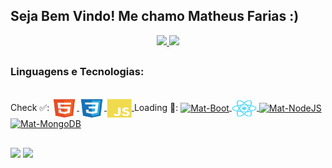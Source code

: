 ## Seja Bem Vindo! Me chamo Matheus Farias :)
<div align="center">
  <a href="https://github.com/MatheusDEV2022">
  <img height="150em" src="https://github-readme-stats.vercel.app/api?username=MatheusDEV2022&show_icons=true&theme=tokyonight&include_all_commits=true&count_private=true"/>
  <img height="150em" src="https://github-readme-stats.vercel.app/api/top-langs/?username=MatheusDEV2022&layout=compact&langs_count=7&theme=tokyonight"/>
  </a>  
</div>

##

<h3>Linguagens e Tecnologias: </h3>
<div style="display: inline_block"><br>
  Check ✅:
  <a href="https://github.com/MatheusDEV2022">
    <img align="center" alt="Mat-HTML" height="30" width="40" src="https://raw.githubusercontent.com/devicons/devicon/master/icons/html5/html5-original.svg">
    <img align="center" alt="Mat-CSS" height="30" width="40" src="https://raw.githubusercontent.com/devicons/devicon/master/icons/css3/css3-original.svg">
    <img align="center" alt="Mat-Js" height="30" width="40" src="https://raw.githubusercontent.com/devicons/devicon/master/icons/javascript/javascript-plain.svg">
  </a>  
   Loading 🚧:
  <a href="https://github.com/MatheusDEV2022">
    <img align="center" alt="Mat-Boot" height="30" width="40"  src="https://cdn.jsdelivr.net/gh/devicons/devicon/icons/bootstrap/bootstrap-original.svg">    
    <img align="center" alt="Mat-React" height="30" width="40" src="https://raw.githubusercontent.com/devicons/devicon/master/icons/react/react-original.svg">
    <img align="center" alt="Mat-NodeJS" height="30" width="40" src="https://cdn.jsdelivr.net/gh/devicons/devicon/icons/nodejs/nodejs-original.svg">
    <img align="center" alt="Mat-MongoDB" height="30" width="40" src="https://cdn.jsdelivr.net/gh/devicons/devicon/icons/mongodb/mongodb-original.svg">
  </a>                 
</div>

##

<div> 
  <a href = "mailto:matheusfariasdev@gmail.com"><img src="https://img.shields.io/badge/-Gmail-%23333?style=for-the-badge&logo=gmail&logoColor=white" target="_blank"></a>
  <a href="https://www.linkedin.com/in/matheusfariasdev/" target="_blank"><img src="https://img.shields.io/badge/-LinkedIn-%230077B5?style=for-the-badge&logo=linkedin&logoColor=white" target="_blank"></a> 
 
